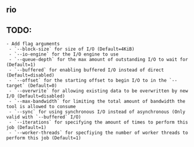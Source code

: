 ## rio

## TODO:
	- Add flag arguments
     - `--block-size` for size of I/O (Default=4KiB)
     - `--io-engine` for the I/O engine to use
     - `--queue-depth` for the max amount of outstanding I/O to wait for (Default=1)
     - `--buffered` for enabling buffered I/O instead of direct (Default=disabled)
     - `--offset` for the starting offset to begin I/O to in the `--target` (Default=0)
     - `--overwrite` for allowing existing data to be overwritten by new I/O (Default=disabled)
     - `--max-bandwidth` for limiting the total amount of bandwidth the tool is allowed to consume
     - `--sync` for using synchronous I/O instead of asynchronous (Only valid with `--buffered` I/O)
     - `--iterations` for specifying the amount of times to perform this job (Default=1)
     - `--worker-threads` for specfiying the number of worker threads to perform this job (Default=1)
